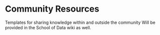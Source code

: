 # Community Resources
Templates for sharing knowledge within and outside the community
Will be provided in the School of Data wiki as well.
